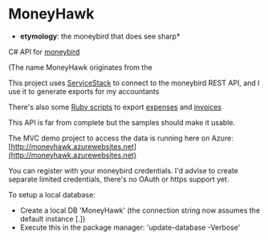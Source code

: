 MoneyHawk
==========
* **etymology**: the moneybird that does see sharp*

C# API for [moneybird](http://www.moneybird.nl)

(The name MoneyHawk originates from the 

This project uses [ServiceStack](https://servicestack.net/) to connect to the moneybird REST API, and I use it to generate exports for my accountants

There's also some [Ruby scripts](/zidad/money-hawk/blob/master/MoneyGem) to export [expenses](/zidad/money-hawk/blob/master/MoneyGem/MoneyHawk/incoming_invoice_download.rb) and [invoices](https://github.com/zidad/money-hawk/blob/master/MoneyGem/MoneyHawk/invoice_download.rb)

This API is far from complete but the samples should make it usable.

The MVC demo project to access the data is running here on Azure:
[http://moneyhawk.azurewebsites.net](http://moneyhawk.azurewebsites.net)

You can register with your moneybird credentials. I'd advise to create separate limited credentials, there's no OAuth or https support yet.

To setup a local database:

- Create a local DB 'MoneyHawk' (the connection string now assumes the default instance [.])
- Execute this in the package manager: 'update-database -Verbose'
